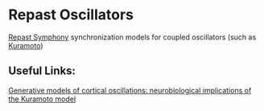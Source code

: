 # Repast Oscillators
[Repast Symphony](https://repast.github.io/repast_simphony.html) synchronization models for coupled oscillators (such as [Kuramoto](http://tutorials.siam.org/dsweb/cotutorial/index.php?s=1&p=1))

## Useful Links:
[Generative models of cortical oscillations: neurobiological implications of the Kuramoto model](www.frontiersin.org/articles/10.3389/fnhum.2010.00190/full)
